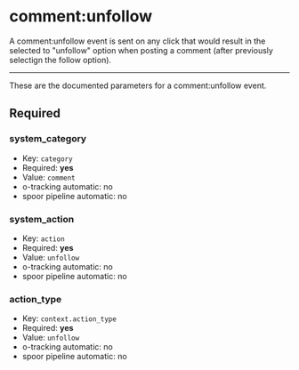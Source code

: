 # comment:unfollow

A comment:unfollow event is sent on any click that would result in the selected to "unfollow" option when posting a comment (after previously selectign the follow option).

---------

These are the documented parameters for a comment:unfollow event.

## Required

### system_category

- Key: `category`
- Required: **yes**
- Value: `comment`
- o-tracking automatic: no
- spoor pipeline automatic: no




### system_action

- Key: `action`
- Required: **yes**
- Value: `unfollow`
- o-tracking automatic: no
- spoor pipeline automatic: no



### action_type

- Key: `context.action_type`
- Required: **yes**
- Value: `unfollow`
- o-tracking automatic: no
- spoor pipeline automatic: no
